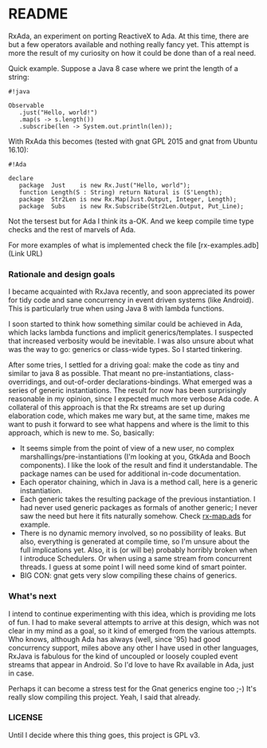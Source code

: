 # README #

RxAda, an experiment on porting ReactiveX to Ada. At this time, there are but a few operators available and nothing really fancy yet. This attempt is more the result of my curiosity on how it could be done than of a real need.

Quick example. Suppose a Java 8 case where we print the length of a string:

```
#!java

Observable
   .just("Hello, world!")
   .map(s -> s.length())
   .subscribe(len -> System.out.println(len));
```

With RxAda this becomes (tested with gnat GPL 2015 and gnat from Ubuntu 16.10):

```
#!Ada

declare
   package  Just    is new Rx.Just("Hello, world");
   function Length(S : String) return Natural is (S'Length);
   package  Str2Len is new Rx.Map(Just.Output, Integer, Length);
   package  Subs    is new Rx.Subscribe(Str2Len.Output, Put_Line);
```

Not the tersest but for Ada I think its a-OK. And we keep compile time type checks and the rest of marvels of Ada.

For more examples of what is implemented check the file [rx-examples.adb](Link URL)

### Rationale and design goals ###

I became acquainted with RxJava recently, and soon appreciated its power for tidy code and sane concurrency in event driven systems (like Android). This is particularly true when using Java 8 with lambda functions.

I soon started to think how something similar could be achieved in Ada, which lacks lambda functions and implicit generics/templates. I suspected that increased verbosity would be inevitable. I was also unsure about what was the way to go: generics or class-wide types. So I started tinkering.

After some tries, I settled for a driving goal: make the code as tiny and similar to java 8 as possible. That meant no pre-instantiations, class-overridings, and out-of-order declarations-bindings. What emerged was a series of generic instantiations. The result for now has been surprisingly reasonable in my opinion, since I expected much more verbose Ada code. A collateral of this approach is that the Rx streams are set up during elaboration code, which makes me wary but, at the same time, makes me want to push it forward to see what happens and where is the limit to this approach, which is new to me. So, basically:

* It seems simple from the point of view of a new user, no complex marshallings/pre-instantiations (I'm looking at you, GtkAda and Booch components). I like the look of the result and find it understandable. The package names can be used for additional in-code documentation.
* Each operator chaining, which in Java is a method call, here is a generic instantiation.
* Each generic takes the resulting package of the previous instantiation. I had never used generic packages as formals of another generic; I never saw the need but here it fits naturally somehow. Check [rx-map.ads]() for example.
* There is no dynamic memory involved, so no possibility of leaks. But also, everything is generated at compile time, so I'm unsure about the full implications yet. Also, it is (or will be) probably horribly broken when I introduce Schedulers. Or when using a same stream from concurrent threads. I guess at some point I will need some kind of smart pointer.
* BIG CON: gnat gets very slow compiling these chains of generics.

### What's next ###

I intend to continue experimenting with this idea, which is providing me lots of fun. I had to make several attempts to arrive at this design, which was not clear in my mind as a goal, so it kind of emerged from the various attempts. Who knows, although Ada has always (well, since '95) had good concurrency support, miles above any other I have used in other languages, RxJava is fabulous for the kind of uncoupled or loosely coupled event streams that appear in Android. So I'd love to have Rx available in Ada, just in case.

Perhaps it can become a stress test for the Gnat generics engine too ;-) It's really slow compiling this project. Yeah, I said that already.

### LICENSE ###

Until I decide where this thing goes, this project is GPL v3.